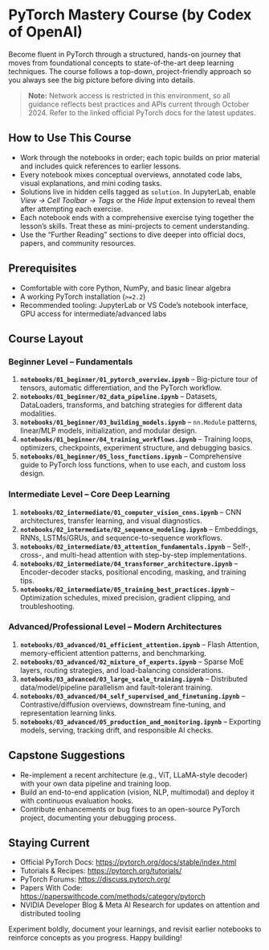 # PyTorch Mastery Course (by Codex of OpenAI)

Become fluent in PyTorch through a structured, hands-on journey that moves from foundational concepts to state-of-the-art deep learning techniques. The course follows a top-down, project-friendly approach so you always see the big picture before diving into details.

> **Note:** Network access is restricted in this environment, so all guidance reflects best practices and APIs current through October 2024. Refer to the linked official PyTorch docs for the latest updates.

## How to Use This Course
- Work through the notebooks in order; each topic builds on prior material and includes quick references to earlier lessons.
- Every notebook mixes conceptual overviews, annotated code labs, visual explanations, and mini coding tasks.
- Solutions live in hidden cells tagged as `solution`. In JupyterLab, enable *View → Cell Toolbar → Tags* or the *Hide Input* extension to reveal them after attempting each exercise.
- Each notebook ends with a comprehensive exercise tying together the lesson’s skills. Treat these as mini-projects to cement understanding.
- Use the “Further Reading” sections to dive deeper into official docs, papers, and community resources.

## Prerequisites
- Comfortable with core Python, NumPy, and basic linear algebra
- A working PyTorch installation (`>=2.2`)
- Recommended tooling: JupyterLab or VS Code’s notebook interface, GPU access for intermediate/advanced labs

## Course Layout

### Beginner Level – Fundamentals
1. **`notebooks/01_beginner/01_pytorch_overview.ipynb`** – Big-picture tour of tensors, automatic differentiation, and the PyTorch workflow.
2. **`notebooks/01_beginner/02_data_pipeline.ipynb`** – Datasets, DataLoaders, transforms, and batching strategies for different data modalities.
3. **`notebooks/01_beginner/03_building_models.ipynb`** – `nn.Module` patterns, linear/MLP models, initialization, and modular design.
4. **`notebooks/01_beginner/04_training_workflows.ipynb`** – Training loops, optimizers, checkpoints, experiment structure, and debugging basics.
5. **`notebooks/01_beginner/05_loss_functions.ipynb`** – Comprehensive guide to PyTorch loss functions, when to use each, and custom loss design.

### Intermediate Level – Core Deep Learning
1. **`notebooks/02_intermediate/01_computer_vision_cnns.ipynb`** – CNN architectures, transfer learning, and visual diagnostics.
2. **`notebooks/02_intermediate/02_sequence_modeling.ipynb`** – Embeddings, RNNs, LSTMs/GRUs, and sequence-to-sequence workflows.
3. **`notebooks/02_intermediate/03_attention_fundamentals.ipynb`** – Self-, cross-, and multi-head attention with step-by-step implementations.
4. **`notebooks/02_intermediate/04_transformer_architecture.ipynb`** – Encoder-decoder stacks, positional encoding, masking, and training tips.
5. **`notebooks/02_intermediate/05_training_best_practices.ipynb`** – Optimization schedules, mixed precision, gradient clipping, and troubleshooting.

### Advanced/Professional Level – Modern Architectures
1. **`notebooks/03_advanced/01_efficient_attention.ipynb`** – Flash Attention, memory-efficient attention patterns, and benchmarking.
2. **`notebooks/03_advanced/02_mixture_of_experts.ipynb`** – Sparse MoE layers, routing strategies, and load-balancing considerations.
3. **`notebooks/03_advanced/03_large_scale_training.ipynb`** – Distributed data/model/pipeline parallelism and fault-tolerant training.
4. **`notebooks/03_advanced/04_self_supervised_and_finetuning.ipynb`** – Contrastive/diffusion overviews, downstream fine-tuning, and representation learning links.
5. **`notebooks/03_advanced/05_production_and_monitoring.ipynb`** – Exporting models, serving, tracking drift, and responsible AI checks.

## Capstone Suggestions
- Re-implement a recent architecture (e.g., ViT, LLaMA-style decoder) with your own data pipeline and training loop.
- Build an end-to-end application (vision, NLP, multimodal) and deploy it with continuous evaluation hooks.
- Contribute enhancements or bug fixes to an open-source PyTorch project, documenting your debugging process.

## Staying Current
- Official PyTorch Docs: <https://pytorch.org/docs/stable/index.html>
- Tutorials & Recipes: <https://pytorch.org/tutorials/>
- PyTorch Forums: <https://discuss.pytorch.org/>
- Papers With Code: <https://paperswithcode.com/methods/category/pytorch>
- NVIDIA Developer Blog & Meta AI Research for updates on attention and distributed tooling

Experiment boldly, document your learnings, and revisit earlier notebooks to reinforce concepts as you progress. Happy building!
